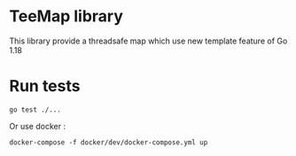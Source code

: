 # TeeMap library

This library provide a threadsafe map which use new template feature of Go 1.18

# Run tests

`go test ./...`

Or use docker :

`docker-compose -f docker/dev/docker-compose.yml up`
